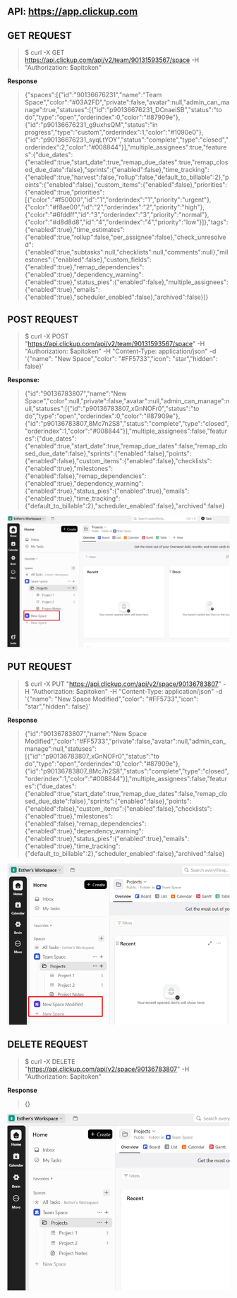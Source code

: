 ## API: https://app.clickup.com

## GET REQUEST 
> $ curl -X GET https://api.clickup.com/api/v2/team/90131593567/space -H "Authorization: $apitoken"

**Response**

>{"spaces":[{"id":"90136676231","name":"Team Space","color":"#03A2FD","private":false,"avatar":null,"admin_can_manage":true,"statuses":[{"id":"p90136676231_DCnaeiSB","status":"to do","type":"open","orderindex":0,"color":"#87909e"},{"id":"p90136676231_g9uxhsQM","status":"in progress","type":"custom","orderindex":1,"color":"#1090e0"},{"id":"p90136676231_syqLtYOY","status":"complete","type":"closed","orderindex":2,"color":"#008844"}],"multiple_assignees":true,"features":{"due_dates":{"enabled":true,"start_date":true,"remap_due_dates":true,"remap_closed_due_date":false},"sprints":{"enabled":false},"time_tracking":{"enabled":true,"harvest":false,"rollup":false,"default_to_billable":2},"points":{"enabled":false},"custom_items":{"enabled":false},"priorities":{"enabled":true,"priorities":[{"color":"#f50000","id":"1","orderindex":"1","priority":"urgent"},{"color":"#f8ae00","id":"2","orderindex":"2","priority":"high"},{"color":"#6fddff","id":"3","orderindex":"3","priority":"normal"},{"color":"#d8d8d8","id":"4","orderindex":"4","priority":"low"}]},"tags":{"enabled":true},"time_estimates":{"enabled":true,"rollup":false,"per_assignee":false},"check_unresolved":{"enabled":true,"subtasks":null,"checklists":null,"comments":null},"milestones":{"enabled":false},"custom_fields":{"enabled":true},"remap_dependencies":{"enabled":true},"dependency_warning":{"enabled":true},"status_pies":{"enabled":false},"multiple_assignees":{"enabled":true},"emails":{"enabled":true},"scheduler_enabled":false},"archived":false}]}

## POST REQUEST
> $ curl -X POST "https://api.clickup.com/api/v2/team/90131593567/space" -H "Authorization: $apitoken" -H "Content-Type: application/json" -d '{"name": "New Space","color": "#FF5733","icon": "star","hidden": false}'

**Response:**
> {"id":"90136783807","name":"New Space","color":null,"private":false,"avatar":null,"admin_can_manage":null,"statuses":[{"id":"p90136783807_xGnNOFr0","status":"to do","type":"open","orderindex":0,"color":"#87909e"},{"id":"p90136783807_8Mc7n2S8","status":"complete","type":"closed","orderindex":1,"color":"#008844"}],"multiple_assignees":false,"features":{"due_dates":{"enabled":true,"start_date":true,"remap_due_dates":false,"remap_closed_due_date":false},"sprints":{"enabled":false},"points":{"enabled":false},"custom_items":{"enabled":false},"checklists":{"enabled":true},"milestones":{"enabled":false},"remap_dependencies":{"enabled":true},"dependency_warning":{"enabled":true},"status_pies":{"enabled":true},"emails":{"enabled":true},"time_tracking":{"default_to_billable":2},"scheduler_enabled":false},"archived":false}

![alt text](image.png)

## PUT REQUEST

> $ curl -X PUT "https://api.clickup.com/api/v2/space/90136783807" -H "Authorization: $apitoken" -H "Content-Type: application/json" -d '{"name": "New Space Modified","color": "#FF5733","icon": "star","hidden": false}'

**Response**
>{"id":"90136783807","name":"New Space Modified","color":"#FF5733","private":false,"avatar":null,"admin_can_manage":null,"statuses":[{"id":"p90136783807_xGnNOFr0","status":"to do","type":"open","orderindex":0,"color":"#87909e"},{"id":"p90136783807_8Mc7n2S8","status":"complete","type":"closed","orderindex":1,"color":"#008844"}],"multiple_assignees":false,"features":{"due_dates":{"enabled":true,"start_date":true,"remap_due_dates":false,"remap_closed_due_date":false},"sprints":{"enabled":false},"points":{"enabled":false},"custom_items":{"enabled":false},"checklists":{"enabled":true},"milestones":{"enabled":false},"remap_dependencies":{"enabled":true},"dependency_warning":{"enabled":true},"status_pies":{"enabled":true},"emails":{"enabled":true},"time_tracking":{"default_to_billable":2},"scheduler_enabled":false},"archived":false}

![alt text](image-1.png)

## DELETE REQUEST
> $ curl -X DELETE "https://api.clickup.com/api/v2/space/90136783807" -H "Authorization: $apitoken"

**Response**
> {}

![alt text](image-2.png)

